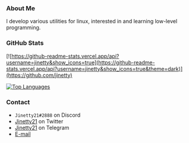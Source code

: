 ### About Me
I develop various utilities for linux, interested in and learning low-level programming.

### GitHub Stats

[![https://github-readme-stats.vercel.app/api?username=jinetty&show_icons=true](https://github-readme-stats.vercel.app/api?username=jinetty&show_icons=true&theme=dark)](https://github.com/jinetty)

[![Top Languages](https://github-readme-stats.vercel.app/api/top-langs/?username=jinetty&layout=compact&langs_count=4&theme=dark)](https://github.com/jinetty)

### Contact
- `Jinetty21#2888` on Discord
- [Jinetty21](https://twitter.com/Jinetty21) on Twitter
- [Jinetty21](https://t.me/jinetty21) on Telegram
- [E-mail](mailto:umittaylan@tutanota.com)
